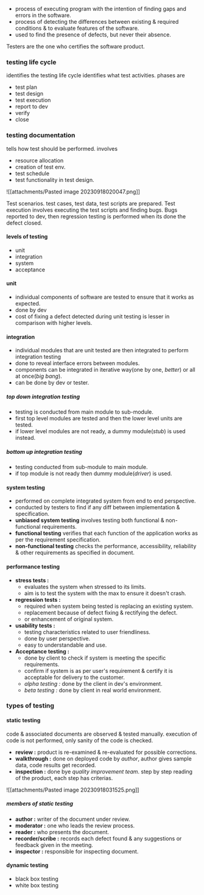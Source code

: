 - process of executing program with the intention of finding gaps and errors in the software. 
- process of detecting the differences between existing & required conditions & to evaluate features of the software. 
- used to find the presence of defects, but never their absence. 


Testers are the one who certifies the software product. 

### testing life cycle 
identifies the testing life cycle identifies what test activities. 
phases are 
- test plan 
- test design 
- test execution 
- report to dev
- verify 
- close 


### testing documentation 
tells how test should be performed. 
involves 
- resource allocation
- creation of test env. 
- test schedule 
- test functionality in test design.

![[attachments/Pasted image 20230918020047.png]]

Test scenarios. test cases, test data, test scripts are prepared. 
Test execution involves executing the test scripts and finding bugs. 
Bugs reported to dev, then regression testing is performed when its done the defect closed. 


#### levels of testing 
- unit
- integration
- system
- acceptance

#### unit
- individual components of software are tested to ensure that it works as expected. 
- done by dev 
- cost of fixing a defect detected during unit testing is lesser in comparison with higher levels. 


#### integration
- individual modules that are unit tested are then integrated to perform integration testing 
- done to reveal interface errors between modules. 
- components can be integrated in iterative way(one by one, *better*) or all at once(*big bang*).
- can be done by dev or tester. 


##### top down integration testing 
- testing is conducted from main module to sub-module. 
- first top level modules are tested and then the lower level units are tested. 
- if lower level modules are not ready, a dummy module(*stub*) is used instead. 


##### bottom up integration testing
- testing conducted from sub-module to main module.
- if top module is not ready then dummy module(*driver*) is used.

#### system testing 
- performed on complete integrated system from end to end perspective. 
- conducted by testers to find if any diff between implementation & specification.
- **unbiased system testing** involves testing both functional & non-functional requirements. 
- **functional testing** verifies that each function of the application works as per the requirement specification. 
- **non-functional testing** checks the performance, accessibility, reliability & other requirements as specified in document. 

#### performance testing
- **stress tests :** 
	- evaluates the system when stressed to its limits. 
	- aim is to test the system with the max to ensure it doesn't crash. 
- **regression tests :** 
	- required when system being tested is replacing an existing system.
	- replacement because of defect fixing & rectifying the defect. 
	- or enhancement of original system. 
- **usability tests :** 
	- testing characteristics related to user friendliness. 
	- done by user perspective. 
	- easy to understandable and use. 
- **Acceptance testing :**
	- done by client to check if system is meeting the specific requirements. 
	- confirm if system is as per user's requirement & certify it is acceptable for delivery to the customer. 
	- *alpha testing  :* done by the client in dev's environment.
	- *beta testing :* done by client in real world environment.


### types of testing 
#### static testing

code & associated documents are observed & tested manually.
execution of code is not performed, only sanity of the code is checked. 

- **review :** product is re-examined & re-evaluated for possible corrections. 
- **walkthrough :** done on deployed code by *author*, author gives sample data, code results get recorded. 
- **inspection :** done bye *quality improvement team*. step by step reading of the product, each step has criterias. 

![[attachments/Pasted image 20230918031525.png]]
##### members of static testing 
- **author :** writer of the document under review. 
- **moderator :** one who leads the review process. 
- **reader :** who presents the document. 
- **recorder/scribe :** records each defect found & any suggestions or feedback given in the meeting. 
- **inspector :** responsible for inspecting document.
#### dynamic testing
- black box testing
- white box testing